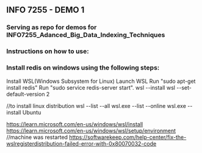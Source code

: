 ## INFO 7255 - DEMO 1
### Serving as repo for demos for INFO7255_Adanced_Big_Data_Indexing_Techniques 

### Instructions on how to use:

### Install redis on windows using the following steps:

Install WSL(Windows Subsystem for Linux)
Launch WSL
Run "sudo apt-get install redis"
Run "sudo service redis-server start". 
wsl --install
wsl --set-default-version 2

//to install linux distribution
wsl --list --all
wsl.exe --list --online
wsl.exe --install Ubuntu

https://learn.microsoft.com/en-us/windows/wsl/install
https://learn.microsoft.com/en-us/windows/wsl/setup/environment
//machine was restarted
https://softwarekeep.com/help-center/fix-the-wslregisterdistribution-failed-error-with-0x80070032-code